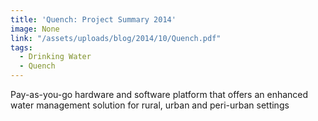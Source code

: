 ```yaml
---
title: 'Quench: Project Summary 2014'
image: None
link: "/assets/uploads/blog/2014/10/Quench.pdf"
tags:
  - Drinking Water
  - Quench
---
```


Pay-as-you-go hardware and software platform that offers an enhanced water management solution for rural, urban and peri-urban settings
